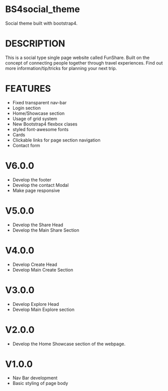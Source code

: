 # BS4social_theme
Social theme built with bootstrap4.


# DESCRIPTION
This is a social type single page website called FunShare.
Built on the concept of connecting people together through travel experiences.
Find out more information/tip/tricks for planning your next trip.

# FEATURES
* Fixed transparent nav-bar
* Login section
* Home/Showcase section
* Usage of grid system 
* New Bootstrap4 flexbox clases
* styled font-awesome fonts
* Cards
* Clickable links for page section navigation
* Contact form

# V6.0.0
* Develop the footer
* Develop the contact Modal
* Make page responsive

# V5.0.0
* Develop the Share Head
* Develop the Main Share Section

# V4.0.0
* Develop Create Head
* Develop Main Create Section

# V3.0.0
* Develop Explore Head
* Develop Main Explore section


# V2.0.0
* Develop the Home Showcase section of the webpage.

# V1.0.0
* Nav Bar development
* Basic styling of page body